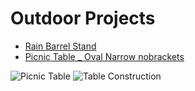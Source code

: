 # Outdoor Projects

- [Rain Barrel Stand](/static/uploads/Rain-Barrel-Stand.pdf)
- [Picnic Table _ Oval Narrow nobrackets](/static/uploads/Picnic-Table-_-Oval-Narrow-nobrackets.pdf)

![Picnic Table](/static/uploads/Picnic-Table.jpg)
![Table Construction](/static/uploads/Table-Construction.jpg)
